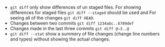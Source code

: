 * `git diff` only show differences of un staged files. For showing differences for staged files `git diff --staged` should be used and For seeing all of the changes `git diff HEAD`.
* Changes between two commits `git diff 1234abc..6789def`
* Changes made in the last three commits `git diff @~3..@`
* `git diff --stat` show a summery of file changes (change line numbers and types) without showing the actual changes.